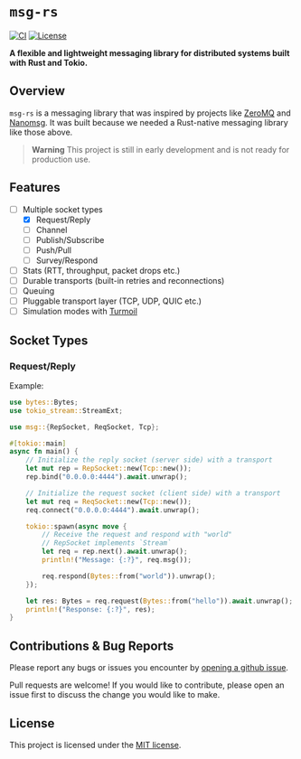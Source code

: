 # `msg-rs`

[![CI](https://github.com/chainbound/msg-rs/actions/workflows/ci.yml/badge.svg)][gh-ci]
[![License](https://img.shields.io/badge/License-MIT-orange.svg)][mit-license]

[gh-ci]: https://github.com/chainbound/msg-rs/actions/workflows/ci.yml
[mit-license]: https://github.com/chainbound/msg-rs/blob/main/LICENSE

**A flexible and lightweight messaging library for distributed systems built with Rust and Tokio.**

## Overview

`msg-rs` is a messaging library that was inspired by projects like [ZeroMQ](https://zeromq.org/) and [Nanomsg](https://nanomsg.org/).
It was built because we needed a Rust-native messaging library like those above.

> **Warning**
> This project is still in early development and is not ready for production use.

## Features

- [ ] Multiple socket types
  - [x] Request/Reply
  - [ ] Channel
  - [ ] Publish/Subscribe
  - [ ] Push/Pull
  - [ ] Survey/Respond
- [ ] Stats (RTT, throughput, packet drops etc.)
- [ ] Durable transports (built-in retries and reconnections)
- [ ] Queuing
- [ ] Pluggable transport layer (TCP, UDP, QUIC etc.)
- [ ] Simulation modes with [Turmoil](https://github.com/tokio-rs/turmoil)

## Socket Types

### Request/Reply

Example:

```rust
use bytes::Bytes;
use tokio_stream::StreamExt;

use msg::{RepSocket, ReqSocket, Tcp};

#[tokio::main]
async fn main() {
    // Initialize the reply socket (server side) with a transport
    let mut rep = RepSocket::new(Tcp::new());
    rep.bind("0.0.0.0:4444").await.unwrap();

    // Initialize the request socket (client side) with a transport
    let mut req = ReqSocket::new(Tcp::new());
    req.connect("0.0.0.0:4444").await.unwrap();

    tokio::spawn(async move {
        // Receive the request and respond with "world"
        // RepSocket implements `Stream`
        let req = rep.next().await.unwrap();
        println!("Message: {:?}", req.msg());

        req.respond(Bytes::from("world")).unwrap();
    });

    let res: Bytes = req.request(Bytes::from("hello")).await.unwrap();
    println!("Response: {:?}", res);
}
```

## Contributions & Bug Reports

Please report any bugs or issues you encounter by [opening a github issue](https://github.com/chainbound/msg-rs/issues/new).

Pull requests are welcome! If you would like to contribute, please open an issue first to discuss the change you would like to make.

## License

This project is licensed under the [MIT license](https://github.com/chainbound/msg-rs/blob/main/LICENSE).

